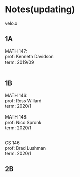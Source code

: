 # Notes(updating)

velo.x


## 1A

MATH 147: <br/>
prof: Kenneth Davidson<br/>
term: 2019/09<br/>
<br/>

## 1B

MATH 146:<br/>
prof: Ross Willard<br/>
term: 2020/1<br/>
<br/>
MATH 148:<br/>
prof: Nico Spronk<br/>
term: 2020/1<br/>
<br/>

CS 146<br/>
prof: Brad Lushman<br/>
term: 2020/1<br/>

## 2B
